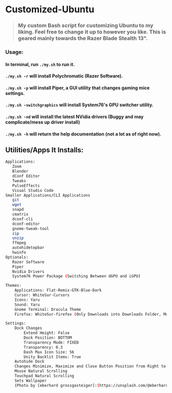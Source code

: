 # Customized-Ubuntu

> ### My custom Bash script for customizing Ubuntu to my liking. Feel free to change it up to however you like. This is geared mainly towards the Razer Blade Stealth 13". 

### Usage:
#### In terminal, run `./my.sh` to run it. 
#### `./my.sh -r` will install Polychromatic (Razer Software). 
#### `./my.sh -p` will install Piper, a GUI utility that changes gaming mice settings.
#### `./my.sh -switchgraphics` will install System76's GPU switcher utility. 
#### `./my.sh -nd` will install the latest NVidia drivers (Buggy and may complicate/mess up driver install)
#### `./my.sh -h` will return the help documentation (not a lot as of right now).

## Utilities/Apps It Installs:
 ```bash
Applications:
	Zoom
	Blender
	dConf Editor
	Tweaks
	PulseEffects
	Visual Studio Code
Smaller Applications/CLI Applications
	git
	wget
	snapd
	cmatrix 
	dconf-cli 
	dconf-editor 
	gnome-tweak-tool 
	zip 
	unzip 
	ffmpeg
	autohidetopbar
	hwinfo
Optionals:
	Razer Software
  	Piper
  	Nvidia Drivers
	System76 Power Package (Switching Between dGPU and iGPU)
```

```bash
Themes:
	Applications: Flat-Remix-GTK-Blue-Dark
	Cursor: WhiteSur-Cursors
	Icons: Yaru
	Sound: Yaru
	Gnome Terminal: Dracula Theme
	Firefox: WhiteSur-firefox (Only Downloads into Downloads Folder, Must Install Manually)
```

```bash
Settings:
	Dock Changes
		Extend Height: False
		Dock Position: BOTTOM
		Transparency Mode: FIXED
		Transparency: 0.3
		Dash Max Icon Size: 56
		Unity Backlit Items: True
	Autohide Dock
	Changes Minimize, Maximize and Close Button Position from Right to Left
	Mouse Natural Scrolling
	Touchpad Natural Scrolling
	Sets Wallpaper 
	(Photo by [eberhard grossgasteiger]:(https://unsplash.com/@eberhardgross?utm_source=unsplash&amp;utm_medium=referral&amp;utm_content=creditCopyText) on [Unsplash]:(https://unsplash.com/images/stock/non-copyrighted?utm_source=unsplash&amp;utm_medium=referral&amp;utm_content=creditCopyText))
```


